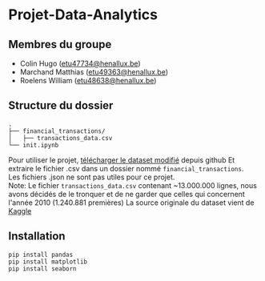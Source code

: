 # Projet-Data-Analytics
## Membres du groupe
-   Colin Hugo (etu47734@henallux.be)
-   Marchand Matthias (etu49363@henallux.be)
-   Roelens William (etu48638@henallux.be)

## Structure du dossier
```
.  
├── financial_transactions/  
│   ├── transactions_data.csv  
└── init.ipynb
```
Pour utiliser le projet, [télécharger le dataset modifié](https://github.com/etu47734/Projet-Data-Analytics/blob/main/financial_transactions.zip) depuis github
Et extraire le fichier .csv dans un dossier nommé `financial_transactions`.  
Les fichiers .json ne sont pas utiles pour ce projet.  
Note: Le fichier `transactions_data.csv` contenant ~13.000.000 lignes, nous avons décidés de le tronquer et de ne garder que celles qui concernent l'année 2010 (1.240.881 premières)
La source originale du dataset vient de [Kaggle](https://www.kaggle.com/datasets/computingvictor/transactions-fraud-datasets?resource=download)

## Installation
```
pip install pandas
pip install matplotlib
pip install seaborn
```
